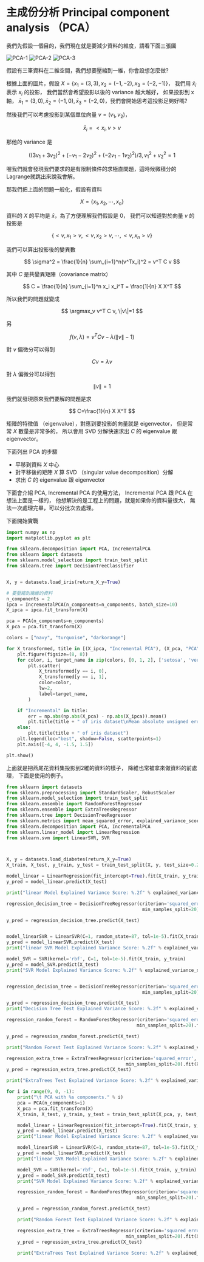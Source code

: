 <script src="https://cdn.mathjax.org/mathjax/latest/MathJax.js?config=TeX-AMS-MML_HTMLorMML" type="text/javascript"></script>
<script type="text/x-mathjax-config">
MathJax.Hub.Config({
    tex2jax: {
    inlineMath: [ ["$","$"], ["\(","\)"] ],
    processEscapes: true
    }
});
</script>



# 主成份分析 Principal component analysis （PCA）

我們先假設一個目的，我們現在就是要減少資料的維度，請看下面三張圖

![PCA-1](../../../images/pca-1.drawio.png)
![PCA-2](../../../images/pca-2.drawio.png)
![PCA-3](../../../images/pca-3.drawio.png)


假設有三筆資料在二維空間，我們想要壓縮到一維，你會設想怎麼做?




根據上面的圖片，假設 $X=\{x_1=(3,3), x_2=(-1,-2), x_3=(-2,-1)\}$，
我們用 $\bar{x}_i$ 表示 $x_i$ 的投影，
我們當然會希望投影以後的 variance 越大越好，
如果投影到 x 軸，
$\bar{x}_1=(3,0), \bar{x}_2=(-1,0), \bar{x}_3=(-2,0)$，我們會開始思考這投影足夠好嗎?

然後我們可以考慮投影到某個單位向量 $v=(v_1, v_2)$，

$$
\bar{x}_i = <x_i, v>v
$$

那他的 variance 是

$$
\Big( (3v_1+3v_2)^2 + (-v_1-2v_2)^2 + (-2v_1-1v_2)^2 \Big) \Big/ 3, v_1^2 + v_2^2 = 1 
$$

喔我們就會發現我們要求的是有限制條件的求極直問題，這時候微積分的Lagrange就跳出來說我會解。




那我們把上面的問題一般化，假設有資料

$$
X = \{x_1, x_2, \cdots, x_n\}
$$

資料的 $X$ 的平均是 $\bar{x}$，為了方便理解我們假設是 0，
我們可以知道對於向量 $v$ 的投影是

$$
\{<v,x_1> v, <v,x_2> v, \cdots, <v,x_n> v\}
$$

我們可以算出投影後的變異數

$$
\sigma^2 = \frac{1}{n} \sum_{i=1}^n(v^Tx_i)^2 = v^T C v
$$

其中 $C$ 是共變異矩陣（covariance matrix）

$$
C = \frac{1}{n} \sum_{i=1}^n x_i x_i^T = \frac{1}{n} X X^T
$$

所以我們的問題就變成

$$
\argmax_v v^T C v, \|v\|=1
$$

另 

$$
f(v, \lambda) = v^T C v - \lambda (\|v\| - 1)
$$ 

對 $v$ 偏微分可以得到

$$
C v = \lambda v
$$

對 $\lambda$ 偏微分可以得到

$$
\|v\|=1
$$

我們就發現原來我們要解的問題是求 

$$
C=\frac{1}{n} X X^T
$$

矩陣的特徵值 （eigenvalue），對應到要投影的向量就是 eigenvector，
但是常常 $X$ 數量是非常多的，
所以會用 SVD 分解快速求出 $C$ 的 eigenvalue 跟 eigenvector。




下面列出 PCA 的步驟

* 平移到資料 $X$ 中心
* 對平移後的矩陣 $X$ 算 SVD （singular value decomposition）分解
* 求出 $C$ 的 eigenvalue 跟 eigenvector


下面會介紹 PCA, Incremental PCA 的使用方法，
Incremental PCA 跟 PCA 在想法上面是一樣的，
他想解決的是工程上的問題，就是如果你的資料量很大， 無法一次處理完畢，可以分批次去處理。



下面開始實戰



```python 
import numpy as np
import matplotlib.pyplot as plt

from sklearn.decomposition import PCA, IncrementalPCA
from sklearn import datasets
from sklearn.model_selection import train_test_split
from sklearn.tree import DecisionTreeClassifier


X, y = datasets.load_iris(return_X_y=True)

# 要壓縮到幾維的資料
n_components = 2
ipca = IncrementalPCA(n_components=n_components, batch_size=10)
X_ipca = ipca.fit_transform(X)

pca = PCA(n_components=n_components)
X_pca = pca.fit_transform(X)

colors = ["navy", "turquoise", "darkorange"]

for X_transformed, title in [(X_ipca, "Incremental PCA"), (X_pca, "PCA")]:
    plt.figure(figsize=(8, 8))
    for color, i, target_name in zip(colors, [0, 1, 2], ['setosa', 'versicolor', 'virginica']):
        plt.scatter(
            X_transformed[y == i, 0],
            X_transformed[y == i, 1],
            color=color,
            lw=2,
            label=target_name,
        )

    if "Incremental" in title:
        err = np.abs(np.abs(X_pca) - np.abs(X_ipca)).mean()
        plt.title(title + " of iris dataset\nMean absolute unsigned error %.6f" % err)
    else:
        plt.title(title + " of iris dataset")
    plt.legend(loc="best", shadow=False, scatterpoints=1)
    plt.axis([-4, 4, -1.5, 1.5])

plt.show()


```


上面就是把燕尾花資料集投影到2維的資料的樣子，
降維也常被拿來做資料的前處理，
下面是使用的例子。




```python 
from sklearn import datasets
from sklearn.preprocessing import StandardScaler, RobustScaler
from sklearn.model_selection import train_test_split
from sklearn.ensemble import RandomForestRegressor
from sklearn.ensemble import ExtraTreesRegressor
from sklearn.tree import DecisionTreeRegressor
from sklearn.metrics import mean_squared_error, explained_variance_score
from sklearn.decomposition import PCA, IncrementalPCA
from sklearn.linear_model import LinearRegression
from sklearn.svm import LinearSVR, SVR



X, y = datasets.load_diabetes(return_X_y=True)
X_train, X_test, y_train, y_test = train_test_split(X, y, test_size=0.2, random_state=87) 

model_linear = LinearRegression(fit_intercept=True).fit(X_train, y_train)
y_pred = model_linear.predict(X_test)

print("linear Model Explained Variance Score: %.2f" % explained_variance_score(y_test, y_pred))

regression_decision_tree = DecisionTreeRegressor(criterion='squared_error', 
                                                  min_samples_split=20).fit(X_train, y_train)

y_pred = regression_decision_tree.predict(X_test)


model_linearSVR = LinearSVR(C=1, random_state=87, tol=1e-5).fit(X_train, y_train)
y_pred = model_linearSVR.predict(X_test)
print("linear SVR Model Explained Variance Score: %.2f" % explained_variance_score(y_test, y_pred))

model_SVR = SVR(kernel='rbf', C=1, tol=1e-5).fit(X_train, y_train)
y_pred = model_SVR.predict(X_test)
print("SVR Model Explained Variance Score: %.2f" % explained_variance_score(y_test, y_pred))


regression_decision_tree = DecisionTreeRegressor(criterion='squared_error', 
                                                  min_samples_split=20).fit(X_train, y_train)

y_pred = regression_decision_tree.predict(X_test)
print("Decision Tree Test Explained Variance Score: %.2f" % explained_variance_score(y_test, y_pred))

regression_random_forest = RandomForestRegressor(criterion='squared_error', 
                                                min_samples_split=20).fit(X_train, y_train)

y_pred = regression_random_forest.predict(X_test)

print("Random Forest Test Explained Variance Score: %.2f" % explained_variance_score(y_test, y_pred))

regression_extra_tree = ExtraTreesRegressor(criterion='squared_error',  
                                            min_samples_split=20).fit(X_train, y_train)
y_pred = regression_extra_tree.predict(X_test)

print("ExtraTrees Test Explained Variance Score: %.2f" % explained_variance_score(y_test, y_pred))

for i in range(9, 0, -1):
    print("\t PCA with %s components." % i)
    pca = PCA(n_components=i)
    X_pca = pca.fit_transform(X)
    X_train, X_test, y_train, y_test = train_test_split(X_pca, y, test_size=0.2, random_state=87) 

    model_linear = LinearRegression(fit_intercept=True).fit(X_train, y_train)
    y_pred = model_linear.predict(X_test)
    print("linear Model Explained Variance Score: %.2f" % explained_variance_score(y_test, y_pred))

    model_linearSVR = LinearSVR(C=1, random_state=87, tol=1e-5).fit(X_train, y_train)
    y_pred = model_linearSVR.predict(X_test)
    print("linear SVR Model Explained Variance Score: %.2f" % explained_variance_score(y_test, y_pred))

    model_SVR = SVR(kernel='rbf', C=1, tol=1e-5).fit(X_train, y_train)
    y_pred = model_SVR.predict(X_test)
    print("SVR Model Explained Variance Score: %.2f" % explained_variance_score(y_test, y_pred))

    regression_random_forest = RandomForestRegressor(criterion='squared_error', 
                                                min_samples_split=20).fit(X_train, y_train)

    y_pred = regression_random_forest.predict(X_test)

    print("Random Forest Test Explained Variance Score: %.2f" % explained_variance_score(y_test, y_pred))

    regression_extra_tree = ExtraTreesRegressor(criterion='squared_error',  
                                            min_samples_split=20).fit(X_train, y_train)
    y_pred = regression_extra_tree.predict(X_test)

    print("ExtraTrees Test Explained Variance Score: %.2f" % explained_variance_score(y_test, y_pred))


```
